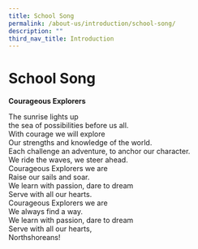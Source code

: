 ```yaml
---
title: School Song
permalink: /about-us/introduction/school-song/
description: ""
third_nav_title: Introduction
---
```

# **School Song**
**Courageous Explorers**  

The sunrise lights up  
the sea of possibilities before us all.  
With courage we will explore  
Our strengths and knowledge of the world.   
Each challenge an adventure, to anchor our character.  
We ride the waves, we steer ahead.  
Courageous Explorers we are  
Raise our sails and soar.  
We learn with passion, dare to dream  
Serve with all our hearts.  
Courageous Explorers we are  
We always find a way.  
We learn with passion, dare to dream  
Serve with all our hearts,  
Northshoreans!